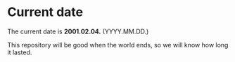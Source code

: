 # Current date

The current date is **2001.02.04.** (YYYY.MM.DD.)

This repository will be good when the world ends, so we will know how long it lasted.